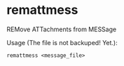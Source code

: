 # remattmess
REMove ATTachments from MESSage

Usage (The file is not backuped! Yet.):

    remattmess <message_file>
